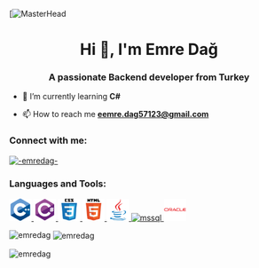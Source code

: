 [![MasterHead](https://www.dignited.com/wp-content/uploads/2022/08/top10lan.jpg)
<h1 align="center">Hi 👋, I'm Emre Dağ</h1> 
<h3 align="center">A passionate Backend developer from Turkey</h3>

- 🌱 I’m currently learning **C#**

- 📫 How to reach me **eemre.dag57123@gmail.com**

<h3 align="left">Connect with me:</h3>
<p align="left">
<a href="https://linkedin.com/in/-emredag-" target="blank"><img align="center" src="https://raw.githubusercontent.com/rahuldkjain/github-profile-readme-generator/master/src/images/icons/Social/linked-in-alt.svg" alt="-emredag-" height="30" width="40" /></a>
</p>

<h3 align="left">Languages and Tools:</h3>
<p align="left"> <a href="https://www.w3schools.com/cpp/" target="_blank" rel="noreferrer"> <img src="https://raw.githubusercontent.com/devicons/devicon/master/icons/cplusplus/cplusplus-original.svg" alt="cplusplus" width="40" height="40"/> </a> <a href="https://www.w3schools.com/cs/" target="_blank" rel="noreferrer"> <img src="https://raw.githubusercontent.com/devicons/devicon/master/icons/csharp/csharp-original.svg" alt="csharp" width="40" height="40"/> </a> <a href="https://www.w3schools.com/css/" target="_blank" rel="noreferrer"> <img src="https://raw.githubusercontent.com/devicons/devicon/master/icons/css3/css3-original-wordmark.svg" alt="css3" width="40" height="40"/> </a> <a href="https://www.w3.org/html/" target="_blank" rel="noreferrer"> <img src="https://raw.githubusercontent.com/devicons/devicon/master/icons/html5/html5-original-wordmark.svg" alt="html5" width="40" height="40"/> </a> <a href="https://www.java.com" target="_blank" rel="noreferrer"> <img src="https://raw.githubusercontent.com/devicons/devicon/master/icons/java/java-original.svg" alt="java" width="40" height="40"/> </a> <a href="https://www.microsoft.com/en-us/sql-server" target="_blank" rel="noreferrer"> <img src="https://www.svgrepo.com/show/303229/microsoft-sql-server-logo.svg" alt="mssql" width="40" height="40"/> </a> <a href="https://www.oracle.com/" target="_blank" rel="noreferrer"> <img src="https://raw.githubusercontent.com/devicons/devicon/master/icons/oracle/oracle-original.svg" alt="oracle" width="40" height="40"/> </a> </p>

<p><img align="left" src="https://github-readme-stats.vercel.app/api/top-langs?username=emredag&show_icons=true&locale=en&layout=compact" alt="emredag" /></p>

<p>&nbsp;<img align="center" src="https://github-readme-stats.vercel.app/api?username=emredag&show_icons=true&locale=en" alt="emredag" /></p>

<p><img align="center" src="https://github-readme-streak-stats.herokuapp.com/?user=emredag&" alt="emredag" /></p>
